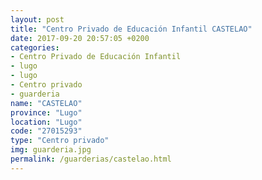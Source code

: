 ```yaml
---
layout: post
title: "Centro Privado de Educación Infantil CASTELAO"
date: 2017-09-20 20:57:05 +0200
categories:
- Centro Privado de Educación Infantil
- lugo
- lugo
- Centro privado
- guarderia
name: "CASTELAO"
province: "Lugo"
location: "Lugo"
code: "27015293"
type: "Centro privado"
img: guarderia.jpg
permalink: /guarderias/castelao.html
---
```

